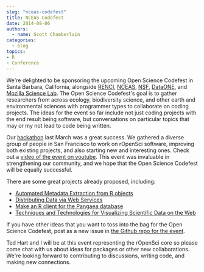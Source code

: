 ```yaml
---
slug: "nceas-codefest"
title: NCEAS Codefest
date: 2014-08-06
authors:
  - name: Scott Chamberlain
categories:
  - blog
topics:
- R
- Conference
---
```


We're delighted to be sponsoring the upcoming Open Science Codefest in Santa Barbara, California, alongside [RENCI](http://renci.org/), [NCEAS](http://www.nceas.ucsb.edu/), [NSF](http://www.nsf.gov/), [DataONE](https://www.dataone.org/), and [Mozilla Science Lab](http://mozillascience.org/).  The Open Science Codefest's goal is to gather researchers from across ecology, biodiversity science, and other earth and environmental sciences with programmer types to collaborate on coding projects. The ideas for the event so far include not just coding projects with the end result being software, but conversations on particular topics that may or my not lead to code being written.

Our [hackathon](http://ropensci.github.io/hackathon/) last March was a great success. We gathered a diverse group of people in San Francisco to work on rOpenSci software, improving both existing projects, and also starting new and interesting ones. Check out a [video of the event on youtube](http://www.youtube.com/watch?v=iUcm5COsKJo). This event was invaluable in strengthening our community, and we hope that the Open Science Codefest will be equally successful.

There are some great projects already proposed, including:

* [Automated Metadata Extraction from R objects](https://github.com/NCEAS/open-science-codefest/issues/21)
* [Distributing Data via Web Services](https://github.com/NCEAS/open-science-codefest/issues/19)
* [Make an R client for the Pangaea database](https://github.com/NCEAS/open-science-codefest/issues/16)
* [Techniques and Technologies for Visualizing Scientific Data on the Web](https://github.com/NCEAS/open-science-codefest/issues/2)

If you have other ideas that you want to toss into the bag for the Open Science Codefest, post as a new issue in [the Github repo for the event](https://github.com/NCEAS/open-science-codefest/issues/new).

Ted Hart and I will be at this event representing the rOpenSci core so please come chat with us about ideas for packages or other new collaborations. We're looking forward to contributing to discussions, writing code, and making new connections.
